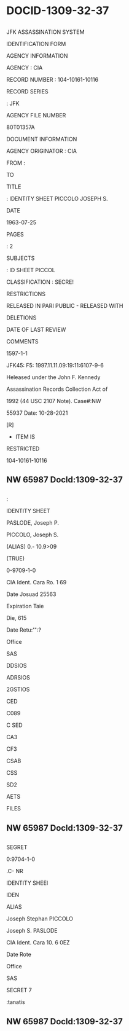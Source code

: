 # DOCID-1309-32-37

##
JFK ASSASSINATION SYSTEM

IDENTIFICATION FORM

AGENCY INFORMATION

AGENCY : CIA

RECORD NUMBER : 104-10161-10116

RECORD SERIES

: JFK

AGENCY FILE NUMBER

80T01357A

DOCUMENT INFORMATION

AGENCY ORIGINATOR : CIA

FROM :

TO

TITLE

: IDENTITY SHEET PICCOLO JOSEPH S.

DATE

1963-07-25

PAGES

: 2

SUBJECTS

: ID SHEET PICCOL

CLASSIFICATION : SECRE!

RESTRICTIONS

RELEASED IN PARI PUBLIC - RELEASED WITH

DELETIONS

DATE OF LAST REVIEW

COMMENTS

1597-1-1

JFK45: F5: 1997.11.11.09:19:11:6107-9-6

Heleased under the John F. Kennedy

Assassination Records Collection Act of

1992 (44 USC 2107 Note). Case#:NW

55937 Date: 10-28-2021

[R]

- ITEM IS

RESTRICTED

104-10161-10116

NW 65987 Docld:1309-32-37
---

##
:

IDENTITY SHEET

PASLODE, Joseph P.

PICCOLO, Joseph S.

(ALIAS) 0.- 10.9>09

(TRUE)

0-9709-1-0

CIA Ident. Cara Ro. 1 69

Date Josuad 25563

Expiration Taie

Die, 615

Date Retu:'":?

Office

SAS

DDSIOS

ADRSIOS

2GSTIOS

CED

C089

C SED

CA3

CF3

CSAB

CSS

SD2

AETS

FILES

NW 65987 Docld:1309-32-37
---

##
SEGRET

0:9704-1-0

.C- NR

IDENTITY SHEEI

IDEN

ALIAS

Joseph Stephan PICCOLO

Joseph S. PASLODE

CIA Ident. Cara 10. 6 0EZ

Date Rote

Office

SAS

SECRET 7

:tanatis

NW 65987 Docld:1309-32-37
---

